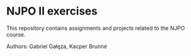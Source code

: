 # NJPO II exercises

This repository contains assignments and projects related to the NJPO course.

Authors:
Gabriel Gałęza, Kacper Brunné

